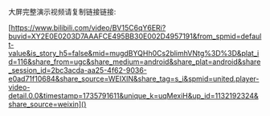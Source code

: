 大屏完整演示视频请复制链接链接:

[https://www.bilibili.com/video/BV15C6qY6ERi?buvid=XY2E0E0203D7AAAFCE495BB30E002D4957191&from_spmid=default-value&is_story_h5=false&mid=mugdBYQHh0Cs2blimhVNtg%3D%3D&plat_id=116&share_from=ugc&share_medium=android&share_plat=android&share_session_id=2bc3acda-aa25-4f62-9036-e0ad71f10684&share_source=WEIXIN&share_tag=s_i&spmid=united.player-video-detail.0.0&timestamp=1735791611&unique_k=uqMexiH&up_id=1132192324&share_source=weixin]()